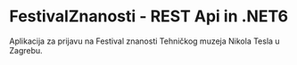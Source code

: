 # FestivalZnanosti - REST Api in .NET6
Aplikacija za prijavu na Festival znanosti Tehničkog muzeja Nikola Tesla u Zagrebu.
